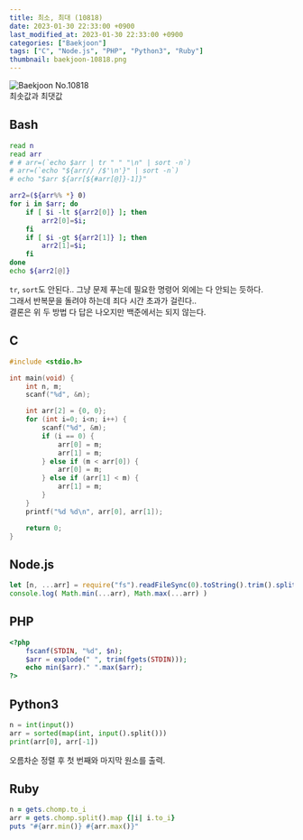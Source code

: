 ```yaml
---
title: 최소, 최대 (10818)
date: 2023-01-30 22:33:00 +0900
last_modified_at: 2023-01-30 22:33:00 +0900
categories: ["Baekjoon"]
tags: ["C", "Node.js", "PHP", "Python3", "Ruby"]
thumbnail: baekjoon-10818.png
---
```


![Baekjoon No.10818](baekjoon-10818.png)  
최솟값과 최댓값

## Bash
```bash
read n
read arr
# # arr=(`echo $arr | tr " " "\n" | sort -n`)
# arr=(`echo "${arr// /$'\n'}" | sort -n`)
# echo "$arr ${arr[${#arr[@]}-1]}"

arr2=(${arr%% *} 0)
for i in $arr; do
	if [ $i -lt ${arr2[0]} ]; then
		arr2[0]=$i;
	fi
	if [ $i -gt ${arr2[1]} ]; then
		arr2[1]=$i;
	fi
done
echo ${arr2[@]}
```
`tr`, `sort`도 안된다.. 그냥 문제 푸는데 필요한 명령어 외에는 다 안되는 듯하다.  
그래서 반복문을 돌려야 하는데 죄다 시간 초과가 걸린다..  
결론은 위 두 방법 다 답은 나오지만 백준에서는 되지 않는다.

## C
```c
#include <stdio.h>

int main(void) {
	int n, m;
	scanf("%d", &n);

	int arr[2] = {0, 0};
	for (int i=0; i<n; i++) {
		scanf("%d", &m);
		if (i == 0) {
			arr[0] = m;
			arr[1] = m;
		} else if (m < arr[0]) {
			arr[0] = m;
		} else if (arr[1] < m) {
			arr[1] = m;
		}
	}
	printf("%d %d\n", arr[0], arr[1]);

	return 0;
}
```

## Node.js
```javascript
let [n, ...arr] = require("fs").readFileSync(0).toString().trim().split(/ |\n/).map(Number);
console.log( Math.min(...arr), Math.max(...arr) )
```

## PHP
```php
<?php
	fscanf(STDIN, "%d", $n);
	$arr = explode(" ", trim(fgets(STDIN)));
	echo min($arr)." ".max($arr);
?>
```

## Python3
```python
n = int(input())
arr = sorted(map(int, input().split()))
print(arr[0], arr[-1])
```
오름차순 정렬 후 첫 번째와 마지막 원소를 출력.

## Ruby
```ruby
n = gets.chomp.to_i
arr = gets.chomp.split().map {|i| i.to_i}
puts "#{arr.min()} #{arr.max()}"
```
